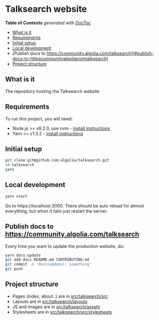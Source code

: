 # Talksearch website

<!-- START doctoc generated TOC please keep comment here to allow auto update -->
<!-- DON'T EDIT THIS SECTION, INSTEAD RE-RUN doctoc TO UPDATE -->
**Table of Contents**  *generated with [DocToc](https://github.com/thlorenz/doctoc)*

- [What is it](#what-is-it)
- [Requirements](#requirements)
- [Initial setup](#initial-setup)
- [Local development](#local-development)
- [Publish docs to https://community.algolia.com/talksearch](#publish-docs-to-httpscommunityalgoliacomtalksearch)
- [Project structure](#project-structure)

<!-- END doctoc generated TOC please keep comment here to allow auto update -->

## What is it

The repository hosting the Talksearch website

## Requirements

To run this project, you will need:

- Node.js >= v9.2.0, use nvm - [install instructions](https://github.com/creationix/nvm#install-script)
- Yarn >= v1.3.2 - [install instructions](https://yarnpkg.com/en/docs/install#alternatives-tab)

## Initial setup

```sh
git clone git@github.com:algolia/talksearch.git
cd talksearch
yarn
```

## Local development

```sh
yarn start
```

Go to https://localhost:3000. There should be auto reload for almost everything, but when it fails just restart the server.

## Publish docs to https://community.algolia.com/talksearch

Every time you want to update the production website, do:

```sh
yarn docs:update
git add docs README.md CONTRIBUTING.md
git commit -m 'docs(update): something'
git push
```

## Project structure

- Pages (index, about..) are in [src/talksearch/src](./src/talksearch/src)
- Layouts are in [src/talksearch/layouts](./src/talksearch/layouts)
- JS and images are in [src/talksearch/assets](./src/talksearch/assets)
- Stylesheets are in [src/talksearch/src/stylesheets](./src/talksearch/src/stylesheets)

